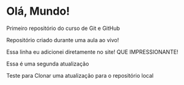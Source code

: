 # Olá, Mundo!
 Primeiro repositório do curso de Git e GitHub
 
 Repositório criado durante uma aula ao vivo!
 
 Essa linha eu adicionei diretamente no site! QUE IMPRESSIONANTE!

 Essa é uma segunda atualização
 
Teste para Clonar uma atualização para o repositório local
